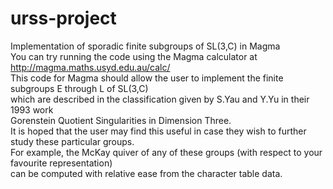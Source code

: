 # urss-project
Implementation of sporadic finite subgroups of SL(3,C) in Magma\
You can try running the code using the Magma calculator at http://magma.maths.usyd.edu.au/calc/ \
This code for Magma should allow the user to implement the finite subgroups E through L of SL(3,C)\
which are described in the classification given by S.Yau and Y.Yu in their 1993 work\
Gorenstein Quotient Singularities in Dimension Three.\
It is hoped that the user may find this useful in case they wish to further study these particular groups.\
For example, the McKay quiver of any of these groups (with respect to your favourite representation)\
can be computed with relative ease from the character table data.
